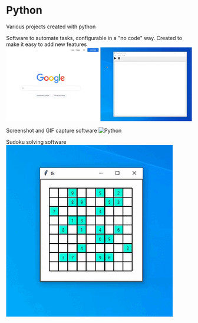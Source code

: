 # Python
Various projects created with python

Software to automate tasks, configurable in a "no code" way. Created to make it easy to add new features
![Python](projects/LowCode.gif)

Screenshot and GIF capture software
![Python](projects/Screen_Recorder.gif)

Sudoku solving software
![Python](projects/Sudoku.gif)
